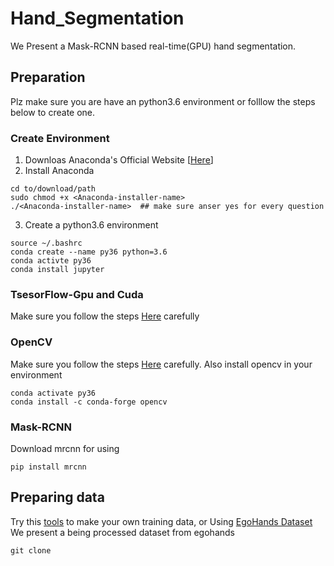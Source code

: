 # Hand_Segmentation
We Present a Mask-RCNN based real-time(GPU) hand segmentation.

## Preparation 
Plz make sure you are have an python3.6 environment or folllow the steps below to create one.

### Create Environment
1. Downloas Anaconda's Official Website [[Here](https://www.anaconda.com/distribution/)]
2. Install Anaconda
```
cd to/download/path
sudo chmod +x <Anaconda-installer-name>
./<Anaconda-installer-name>  ## make sure anser yes for every question
```
3. Create a python3.6 environment
```
source ~/.bashrc
conda create --name py36 python=3.6
conda activte py36
conda install jupyter
```

### TsesorFlow-Gpu and Cuda
Make sure you follow the steps [Here](https://www.tensorflow.org/install/gpu) carefully


### OpenCV
Make sure you follow the steps [Here](https://docs.opencv.org/4.1.1/d2/de6/tutorial_py_setup_in_ubuntu.html) carefully.
Also install opencv in your environment
```
conda activate py36
conda install -c conda-forge opencv 
```

### Mask-RCNN
Download mrcnn for using 
```
pip install mrcnn
```

## Preparing data 
Try this [tools](http://www.robots.ox.ac.uk/~vgg/software/via/) to make your own training data, or Using [EgoHands Dataset](http://vision.soic.indiana.edu/projects/egohands/)
We present a being processed dataset from egohands
```
git clone 
```




